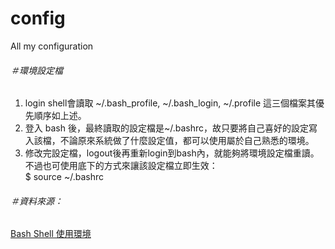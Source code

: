 config
======
All my configuration


###### ＃環境設定檔

  1. login shell會讀取 ~/.bash_profile, ~/.bash_login, ~/.profile 這三個檔案其優先順序如上述。<br/>
  2. 登入 bash 後，最終讀取的設定檔是~/.bashrc，故只要將自己喜好的設定寫入該檔，不論原來系統做了什麼設定值，都可以使用屬於自己熟悉的環境。<br/>
  3. 修改完設定檔，logout後再重新login到bash內，就能夠將環境設定檔重讀。不過也可使用底下的方式來讓該設定檔立即生效：<br/>
    $ source ~/.bashrc<br/>






###### ＃資料來源：
[Bash Shell 使用環境](http://dywang.csie.cyut.edu.tw/moodle23/dywang/linuxSystem/node90.html)
